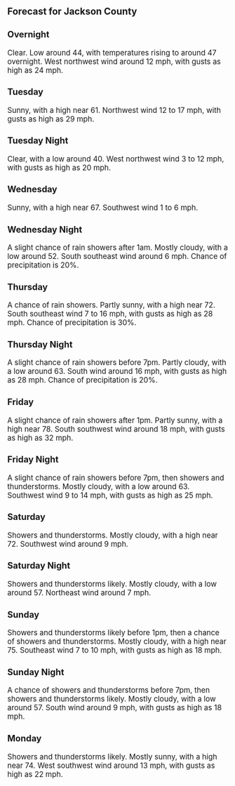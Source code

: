 <div>
   <h2>Forecast for Jackson County</h2>
   <p>
      <div style="font-size:120%">
         <h3>Overnight</h3>Clear. Low around 44, with temperatures rising to around 47 overnight. West northwest wind around 12 mph, with gusts as high
         as 24 mph.<br></div>
   </p>
   <p>
      <div style="font-size:120%">
         <h3>Tuesday</h3>Sunny, with a high near 61. Northwest wind 12 to 17 mph, with gusts as high as 29 mph.<br></div>
   </p>
   <p>
      <div style="font-size:120%">
         <h3>Tuesday Night</h3>Clear, with a low around 40. West northwest wind 3 to 12 mph, with gusts as high as 20 mph.<br></div>
   </p>
   <p>
      <div style="font-size:120%">
         <h3>Wednesday</h3>Sunny, with a high near 67. Southwest wind 1 to 6 mph.<br></div>
   </p>
   <p>
      <div style="font-size:120%">
         <h3>Wednesday Night</h3>A slight chance of rain showers after 1am. Mostly cloudy, with a low around 52. South southeast wind around 6 mph. Chance
         of precipitation is 20%.<br></div>
   </p>
   <p>
      <div style="font-size:120%">
         <h3>Thursday</h3>A chance of rain showers. Partly sunny, with a high near 72. South southeast wind 7 to 16 mph, with gusts as high as 28 mph.
         Chance of precipitation is 30%.<br></div>
   </p>
   <p>
      <div style="font-size:120%">
         <h3>Thursday Night</h3>A slight chance of rain showers before 7pm. Partly cloudy, with a low around 63. South wind around 16 mph, with gusts as high
         as 28 mph. Chance of precipitation is 20%.<br></div>
   </p>
   <p>
      <div style="font-size:120%">
         <h3>Friday</h3>A slight chance of rain showers after 1pm. Partly sunny, with a high near 78. South southwest wind around 18 mph, with gusts
         as high as 32 mph.<br></div>
   </p>
   <p>
      <div style="font-size:120%">
         <h3>Friday Night</h3>A slight chance of rain showers before 7pm, then showers and thunderstorms. Mostly cloudy, with a low around 63. Southwest
         wind 9 to 14 mph, with gusts as high as 25 mph.<br></div>
   </p>
   <p>
      <div style="font-size:120%">
         <h3>Saturday</h3>Showers and thunderstorms. Mostly cloudy, with a high near 72. Southwest wind around 9 mph.<br></div>
   </p>
   <p>
      <div style="font-size:120%">
         <h3>Saturday Night</h3>Showers and thunderstorms likely. Mostly cloudy, with a low around 57. Northeast wind around 7 mph.<br></div>
   </p>
   <p>
      <div style="font-size:120%">
         <h3>Sunday</h3>Showers and thunderstorms likely before 1pm, then a chance of showers and thunderstorms. Mostly cloudy, with a high near 75.
         Southeast wind 7 to 10 mph, with gusts as high as 18 mph.<br></div>
   </p>
   <p>
      <div style="font-size:120%">
         <h3>Sunday Night</h3>A chance of showers and thunderstorms before 7pm, then showers and thunderstorms likely. Mostly cloudy, with a low around
         57. South wind around 9 mph, with gusts as high as 18 mph.<br></div>
   </p>
   <p>
      <div style="font-size:120%">
         <h3>Monday</h3>Showers and thunderstorms likely. Mostly sunny, with a high near 74. West southwest wind around 13 mph, with gusts as high
         as 22 mph.<br></div>
   </p>
</div>